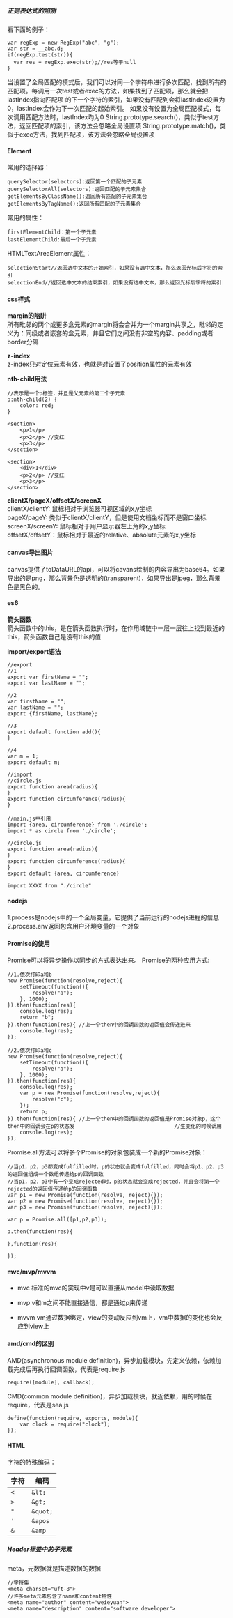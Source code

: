 ##### 正则表达式的陷阱
看下面的例子：

```
var regExp = new RegExp("abc", "g");
var str = __abc.d;
if(regExp.test(str)){
  var res = regExp.exec(str);//res等于null
}
```

当设置了全局匹配的模式后，我们可以对同一个字符串进行多次匹配，找到所有的匹配项。每调用一次test或者exec的方法，如果找到了匹配项，那么就会把lastIndex指向匹配项
的下一个字符的索引，如果没有匹配到会将lastIndex设置为0，lastIndex会作为下一次匹配的起始索引。
如果没有设置为全局匹配模式，每次调用匹配方法时，lastIndex均为0
String.prototype.search()，类似于test方法，返回匹配项的索引，该方法会忽略全局设置项
String.prototype.match()，类似于exec方法，找到匹配项，该方法会忽略全局设置项

#### Element
常用的选择器：

```
querySelector(selectors):返回第一个匹配的子元素
querySelectorAll(selectors):返回匹配的子元素集合
getElementsByClassName():返回所有匹配的子元素集合
getElementsByTagName():返回所有匹配的子元素集合
```

常用的属性：

```
firstElementChild：第一个子元素
lastElementChild:最后一个子元素
```

HTMLTextAreaElement属性：

```
selectionStart//返回选中文本的开始索引，如果没有选中文本，那么返回光标后字符的索引
selectionEnd//返回选中文本的结束索引，如果没有选中文本，那么返回光标后字符的索引
```

#### css样式
**margin的陷阱**  
所有毗邻的两个或更多盒元素的margin将会合并为一个margin共享之，毗邻的定义为：同级或者嵌套的盒元素，并且它们之间没有非空的内容、padding或者border分隔

**z-index**  
z-index只对定位元素有效，也就是对设置了position属性的元素有效

**nth-child用法**  
```
//表示是一个p标签，并且是父元素的第二个子元素
p:nth-child(2) {
	color: red;
}

<section>
	<p>1</p>
	<p>2</p> //变红
	<p>3</p>
</section>

<section>
	<div>1</div>
	<p>2</p> //变红
	<p>3</p>
</section>
```

**clientX/pageX/offsetX/screenX**  
clientX/clientY: 鼠标相对于浏览器可视区域的x,y坐标  
pageX/pageY: 类似于clientX/clientY，但是使用文档坐标而不是窗口坐标  
screenX/screenY: 鼠标相对于用户显示器左上角的x,y坐标  
offsetX/offsetY：鼠标相对于最近的relative、absolute元素的x,y坐标

#### canvas导出图片
canvas提供了toDataURL的api，可以将cavans绘制的内容导出为base64。如果导出的是png，那么背景色是透明的(transparent)，如果导出是jpeg，那么背景色是黑色的。

#### es6
**箭头函数**  
箭头函数中的this，是在箭头函数执行时，在作用域链中一层一层往上找到最近的this，箭头函数自己是没有this的值

**import/export语法**  
```
//export
//1
export var firstName = "";
export var lastName = "";

//2
var firstName = "";
var lastName = "";
export {firstName, lastName};

//3
export default function add(){
}

//4
var m = 1;
export default m;
```

```
//import
//circle.js
export function area(radius){
}
export function circumference(radius){
}

//main.js中引用
import {area, circumference} from './circle';
import * as circle from './circle';

//circle.js
export function area(radius){
}
export function circumference(radius){
}
export default {area, circumference}

import XXXX from "./circle"
```

#### nodejs  
1.process是nodejs中的一个全局变量，它提供了当前运行的nodejs进程的信息
2.process.env返回包含用户环境变量的一个对象

#### Promise的使用  
Promise可以将异步操作以同步的方式表达出来。
Promise的两种应用方式:

```
//1.依次打印a和b
new Promise(function(resolve,reject){
	setTimeout(function(){
		resolve("a");
	}, 1000);
}).then(function(res){
	console.log(res);
	return "b";
}).then(function(res){ //上一个then中的回调函数的返回值会传递进来
	console.log(res);
});

//2.依次打印a和c
new Promise(function(resolve,reject){
	setTimeout(function(){
		resolve("a");
	}, 1000);
}).then(function(res){
	console.log(res);
	var p = new Promise(function(resolve,reject){
		resolve("c");
	});
	return p;
}).then(function(res){ //上一个then中的回调函数的返回值是Promise对象p，这个then中的回调会在p的状态发            					   //生变化的时候调用
	console.log(res);
});
```

Promise.all方法可以将多个Promise的对象包装成一个新的Promise对象：

```
//当p1，p2，p3都变成fulfilled时，p的状态就会变成fulfilled，同时会将p1、p2、p3的返回值组成一个数组传递给p的回调函数
//当p1，p2，p3中有一个变成rejected时，p的状态就会变成rejected，并且会将第一个rejected的返回值传递给p的回调函数
var p1 = new Promise(function(resolve, reject){});
var p2 = new Promise(function(resolve, reject){});
var p3 = new Promise(function(resolve, reject){});

var p = Promise.all([p1,p2,p3]);

p.then(function(res){

},function(res){

});
```

#### mvc/mvp/mvvm  
* mvc 
标准的mvc的实现中v是可以直接从model中读取数据

* mvp
v和m之间不能直接通信，都是通过p来传递

* mvvm
vm通过数据绑定，view的变动反应到vm上，vm中数据的变化也会反应到view上

#### amd/cmd的区别  
AMD(asynchronous module definition)，异步加载模块，先定义依赖，依赖加载完成后再执行回调函数，代表是require.js
```
require([module], callback);
```

CMD(common module definition)，异步加载模块，就近依赖，用的时候在require，代表是sea.js
```
define(function(require, exports, module){
	var clock = require("clock");
});
```

#### HTML
字符的特殊编码：

|字符|编码|
|---|----| 
|`<`|`&lt;`|
|`>`|`&gt;`|
|`"`|`&quot;`|
|`'`|`&apos`|
|`&`|`&amp`|

##### Header标签中的子元素
meta，元数据就是描述数据的数据  
```
//字符集
<meta charset="uft-8">
//许多meta元素包含了name和content特性
<meta name="author" content="weieyuan">
<meta name="description" content="software developer">
```  


